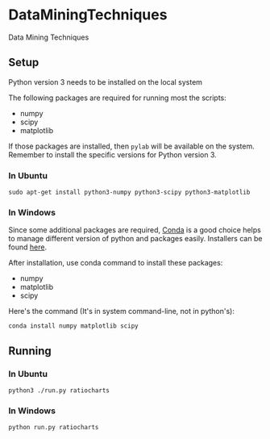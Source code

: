 # DataMiningTechniques

Data Mining Techniques

## Setup

Python version 3 needs to be installed on the local system

The following packages are required for running most the scripts:

 * numpy
 * scipy
 * matplotlib

If those packages are installed, then ``pylab`` will be available on the system. Remember to install
the specific versions for Python version 3.

### In Ubuntu

    sudo apt-get install python3-numpy python3-scipy python3-matplotlib

### In Windows
    
Since some additional packages are required, [Conda](http://conda.pydata.org/index.html) is a good choice helps to manage different version of python and packages easily. Installers can be found [here](http://conda.pydata.org/miniconda.html).

After installation, use conda command to install these packages:

* numpy
* matplotlib
* scipy

Here's the command (It's in system command-line, not in python's):
    
    conda install numpy matplotlib scipy

## Running

### In Ubuntu

    python3 ./run.py ratiocharts

### In Windows

    python run.py ratiocharts

